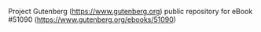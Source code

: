 Project Gutenberg (https://www.gutenberg.org) public repository for
eBook #51090 (https://www.gutenberg.org/ebooks/51090)
